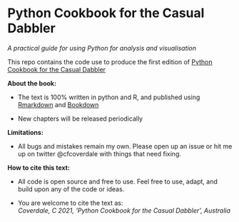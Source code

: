 # Python Cookbook for the Casual Dabbler

*A practical guide for using Python for analysis and visualisation*

This repo contains the code use to produce the first edition of [Python Cookbook for the Casual Dabbler](https://charlescoverdale.github.io/pythoncasualdabbler/)

**About the book:**

-   The text is 100% written in python and R, and published using [Rmarkdown](https://rmarkdown.rstudio.com/) and [Bookdown](https://bookdown.org/)

-   New chapters will be released periodically

**Limitations:**

-   All bugs and mistakes remain my own. Please open up an issue or hit me up on twitter \@cfcoverdale with things that need fixing.

**How to cite this text:**

-   All code is open source and free to use. Feel free to use, adapt, and build upon any of the code or ideas.

-   You are welcome to cite the text as:  
    *Coverdale, C 2021, 'Python Cookbook for the Casual Dabbler', Australia*
